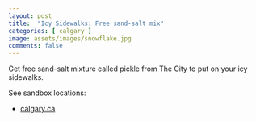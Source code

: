```yaml
---
layout: post
title:  "Icy Sidewalks: Free sand-salt mix"
categories: [ calgary ]
image: assets/images/snowflake.jpg
comments: false
---
```


Get free sand-salt mixture called pickle from The City to put on your icy sidewalks.


See sandbox locations:
- [calgary.ca](https://www.calgary.ca/roads/maintenance/free-sand-salt.html)






